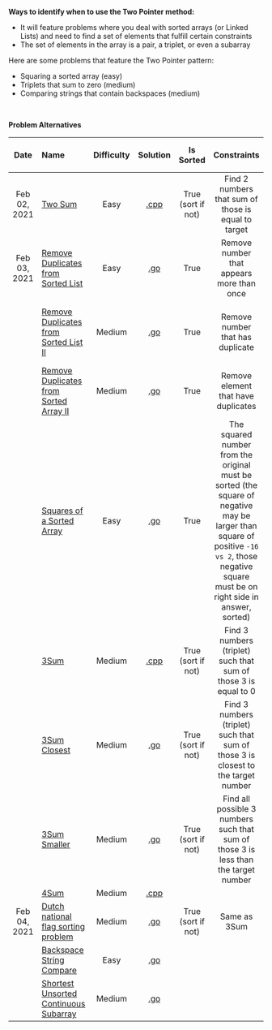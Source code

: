 **Ways to identify when to use the Two Pointer method:**

- It will feature problems where you deal with sorted arrays (or Linked Lists) and need to find a set of elements that fulfill certain constraints
- The set of elements in the array is a pair, a triplet, or even a subarray

Here are some problems that feature the Two Pointer pattern:
- Squaring a sorted array (easy)
- Triplets that sum to zero (medium)
- Comparing strings that contain backspaces (medium)

<br/>

**Problem Alternatives**

| Date | Name | Difficulty | Solution | Is Sorted | Constraints | Type of elements to find |
|:----:|:-----|:----------:|:--------:|:---------:|:-----------:|:------------------------:|
| Feb 02, 2021 | [Two Sum](https://leetcode.com/problems/two-sum/) | Easy | [.cpp](https://github.com/the-robot/coding-challenges/blob/master/leet-code/educative.io/02-two-pointers/two-sum.cpp) | True (sort if not) | Find 2 numbers that sum of those is equal to target | 2 numbers from an array |
| Feb 03, 2021 | [Remove Duplicates from Sorted List](https://leetcode.com/problems/remove-duplicates-from-sorted-list/) | Easy | [.go](https://github.com/the-robot/coding-challenges/blob/master/leet-code/educative.io/02-two-pointers/remove-duplicates-from-sorted-list.go) | True | Remove number that appears more than once | Subarray that has no duplicate |
| | [Remove Duplicates from Sorted List II](https://leetcode.com/problems/remove-duplicates-from-sorted-list-ii/) | Medium | [.go](https://github.com/the-robot/coding-challenges/blob/master/leet-code/educative.io/02-two-pointers/remove-duplicates-from-sorted-list-ii.go) | True | Remove number that has duplicate | Subarray that contains only numbers that have no duplicate in original array |
| | [Remove Duplicates from Sorted Array II](https://leetcode.com/problems/remove-duplicates-from-sorted-array-ii) | Medium | [.go](https://github.com/the-robot/coding-challenges/blob/master/leet-code/educative.io/02-two-pointers/remove-duplicates-from-sorted-array-ii.go) | True | Remove element that have duplicates | Subset (length of subset) |
| | [Squares of a Sorted Array](https://leetcode.com/problems/squares-of-a-sorted-array/) | Easy | [.go](https://github.com/the-robot/coding-challenges/blob/master/leet-code/educative.io/02-two-pointers/squares-of-a-sorted-array.go) | True | The squared number from the original must be sorted (the square of negative may be larger than square of positive `-16 vs 2`, those negative square must be on right side in answer, sorted) | Sorted array of squared number |
| | [3Sum](https://leetcode.com/problems/3sum/) | Medium | [.cpp](https://github.com/the-robot/coding-challenges/blob/master/leet-code/educative.io/02-two-pointers/3sum.cpp) | True (sort if not) | Find 3 numbers (triplet) such that sum of those 3 is equal to 0 | 3 numbers, triplet |
| | [3Sum Closest](https://leetcode.com/problems/3sum-closest/) | Medium | [.go](https://github.com/the-robot/coding-challenges/blob/master/leet-code/educative.io/02-two-pointers/3sum-closest.go) | True (sort if not) | Find 3 numbers (triplet) such that sum of those 3 is closest to the target number | 3 numbers, triplet |
| | [3Sum Smaller](https://www.lintcode.com/problem/3sum-smaller/description) | Medium | [.go](https://github.com/the-robot/coding-challenges/blob/master/leet-code/educative.io/02-two-pointers/3sum-smaller.go) | True (sort if not) | Find all possible 3 numbers such that sum of those 3 is less than the target number | Total count of how many triplets that can fulfill the constraints (aka all possible subsets from an array |
| | [4Sum](https://leetcode.com/problems/4sum/) | Medium | [.cpp](https://github.com/the-robot/coding-challenges/blob/master/leet-code/educative.io/02-two-pointers/4sum.cpp) |
| Feb 04, 2021 | [Dutch national flag sorting problem](https://coderbyte.com/algorithm/dutch-national-flag-sorting-problem) | Medium | [.go](https://github.com/the-robot/coding-challenges/blob/master/leet-code/educative.io/02-two-pointers/dutch-national-flag-sorting-problem.go) | True (sort if not) | Same as 3Sum | Find 4 numbers (quardruplets) |
| | [Backspace String Compare](https://leetcode.com/problems/backspace-string-compare/) | Easy | [.go](https://github.com/the-robot/coding-challenges/blob/master/leet-code/educative.io/02-two-pointers/backspace-string-compare.go) |
| | [Shortest Unsorted Continuous Subarray](https://leetcode.com/problems/shortest-unsorted-continuous-subarray/) | Medium | [.go](https://github.com/the-robot/coding-challenges/blob/master/leet-code/educative.io/02-two-pointers/shortest-unsorted-continuous-subarray.go) |
